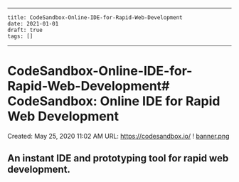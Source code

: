 
---
    title: CodeSandbox-Online-IDE-for-Rapid-Web-Development
    date: 2021-01-01    
    draft: true
    tags: []
---
# CodeSandbox-Online-IDE-for-Rapid-Web-Development# CodeSandbox: Online IDE for Rapid Web Development
Created: May 25, 2020 11:02 AM
URL: https://codesandbox.io/
!
[banner.png](CodeSandbox%20Online%20IDE%20for%20Rapid%20Web%20Development%20731b9e65b5724518990ce5fe0dfaad81/banner.png)
## An instant IDE and prototyping tool for rapid web development.
